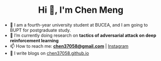 <h1 align="center">Hi 👋, I'm Chen Meng</h1>
<h3 align="center"></h3>

- 🔭 I am a fourth-year university student at BUCEA, and I am going to BUPT for postgraduate study.
- 🌱 I’m currently doing research on **tactics of adversarial attack on deep reinforcement learning**
- 📫 How to reach me: **chen37058@gmail.com** | [Instagram](https://www.instagram.com/chen37058/)
- 📝 I write blogs on [chen37058.github.io](https://chen37058.github.io)
